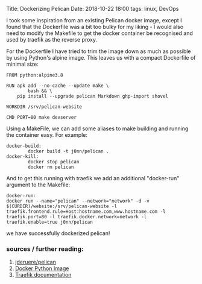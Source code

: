 Title: Dockerizing Pelican 
Date: 2018-10-22 18:00
tags: linux, DevOps

I took some inspiration from an existing Pelican docker image, except I found that
the Dockerfile was a bit too bulky for my liking - I would also need to modify the Makefile to get the 
docker container be recognised and used by traefik as the reverse proxy.

For the Dockerfile I have tried to trim the image down as much as possible by using
Python's alpine image. This leaves us with a compact Dockerfile of minimal size:

```
FROM python:alpine3.8

RUN apk add --no-cache --update make \
        bash && \
    pip install --upgrade pelican Markdown ghp-import shovel

WORKDIR /srv/pelican-website

CMD PORT=80 make devserver

```
Using a MakeFile, we can add some aliases to make building and running
the container easy. For example:


```
docker-build:
        docker build -t j0nn/pelican .
docker-kill:
        docker stop pelican
        docker rm pelican

```

And to get this running with traefik we add an additional "docker-run" argument to the Makefile:

```
docker-run:
docker run --name="pelican" --network="network" -d -v $(CURDIR)/website:/srv/pelican-website -l traefik.frontend.rule=Host:hostname.com,www.hostname.com -l traefik.port=80 -l traefik.docker.network=network -l traefik.enable=true j0nn/pelican

```
we have successfully dockerized pelican!

### sources / further reading:

1. [jderuere/pelican](https://github.com/jderuere/docker-pelican)
2. [Docker Python Image](https://hub.docker.com/_/python/)
3. [Traefik documentation](https://docs.traefik.io/)
























































